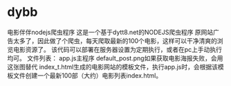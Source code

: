 # dybb
电影伴伴nodejs爬虫程序
这是一个基于dytt8.net的NODEJS爬虫程序
原网站广告太多了，因此做了个爬虫，每天爬取最新的100个电影，这样可以干净清爽的浏览电影资源了。
该代码可以部署在服务器设置为定期执行，或者在pc上手动执行均可。
文件列表：
app.js主程序
default_post.png如果获取电影海报失败，会用这张图替代
index_t.html生成的电影网站的模板文件，执行app.js时，会根据该模板文件创建一个最新100部（大约）电影列表index.html。
